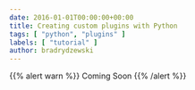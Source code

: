 ```yaml
---
date: 2016-01-01T00:00:00+00:00
title: Creating custom plugins with Python
tags: [ "python", "plugins" ]
labels: [ "tutorial" ]
author: bradrydzewski
---
```


{{% alert warn %}}
Coming Soon
{{% /alert %}}

